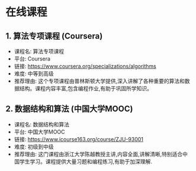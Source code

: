 # 在线课程

## 1. 算法专项课程 (Coursera)

- 课程名: 算法专项课程
- 平台: Coursera
- 链接: https://www.coursera.org/specializations/algorithms
- 难度: 中等到高级
- 推荐理由: 这个专项课程由普林斯顿大学提供,深入讲解了各种重要的算法和数据结构。课程内容丰富,包含编程作业,有助于巩固所学知识。

## 2. 数据结构和算法 (中国大学MOOC)

- 课程名: 数据结构和算法
- 平台: 中国大学MOOC
- 链接: https://www.icourse163.org/course/ZJU-93001
- 难度: 初级到中级
- 推荐理由: 这门课程由浙江大学陈越教授主讲,内容全面,讲解清晰,特别适合中国学生学习。课程提供大量习题和编程练习,有助于加深理解.